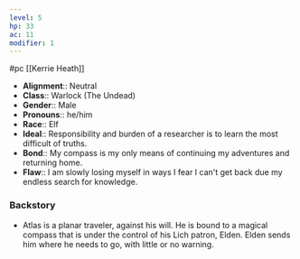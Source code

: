 ```yaml
---
level: 5
hp: 33
ac: 11
modifier: 1
---
```

 #pc [[Kerrie Heath]]

* **Alignment**:: Neutral
* **Class**:: Warlock (The Undead)
* **Gender**:: Male
* **Pronouns**:: he/him
* **Race**:: Elf
* **Ideal**:: Responsibility and burden of a researcher is to learn the most difficult of truths.
* **Bond**:: My compass is my only means of continuing my adventures and returning home.
* **Flaw**:: I am slowly losing myself in ways I fear I can't get back due my endless search for knowledge.

### Backstory

* Atlas is a planar traveler, against his will. He is bound to a magical compass that is under the control of his Lich patron, Elden. Elden sends him where he needs to go, with little or no warning.
